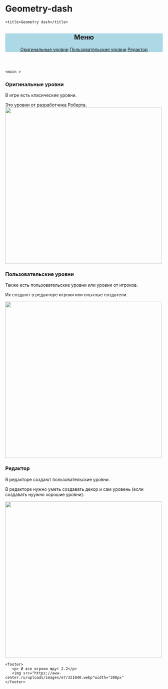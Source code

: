 # Geometry-dash
<html>
  
    <title>Geometry dash</title>

<body >
    <header style="Background-color: lightblue;">
    <h2>Меню</h2>
    <a href="#Originallevels">Оригинальные уровни</a>
    <a href="#Playerslevels">Пользовательские уровни</a>
    <a href="#Creators">Редактор</a>
    </header>

    <main >
<h3 id="Originallevels">Оригинальные уровни</h3>
<p>В игре есть класические уровни. </p>
<p>Это уровни от разработчика Роберта.<img src="https://vgtimes.ru/uploads/games_description/49242/vgtimes_ru_ss_01a8c83268a506bd8b895ed1210b651b7f535.jpg"width="500px"/> 
<h3 id="Playerslevels">Пользовательские уровни</h3> 
<p>Также есть пользовательские уровни или уровни от игроков.</p>
<p>Их создают в редакторе игроки или опытные создатели.</p>
<img src="https://images.sftcdn.net/images/t_app-cover-m,f_auto/p/be9253a4-9b29-11e6-b817-00163ec9f5fa/2802279146/geometry-dash-screenshot.png"width="500px"/>
<h3 id="Creators">Редактор</h3>
<p>В редакторе создают пользовательские уровни. </p>
<p>В редакторе нужно уметь создавать декор и сам уровень (если создавать нуужно хорошие уровни).</p>
<img src="https://mobag.ru/wp-content/uploads/68415-600x399.jpg"width="500px"/>
    </main>

    <footer>
       <p> И все игроки ждут 2.2</p>
       <img src="https://awa-center.ru/uploads/images/e7/321040.webp"width="200px"
    </footer>
    
</body>
</html> 
